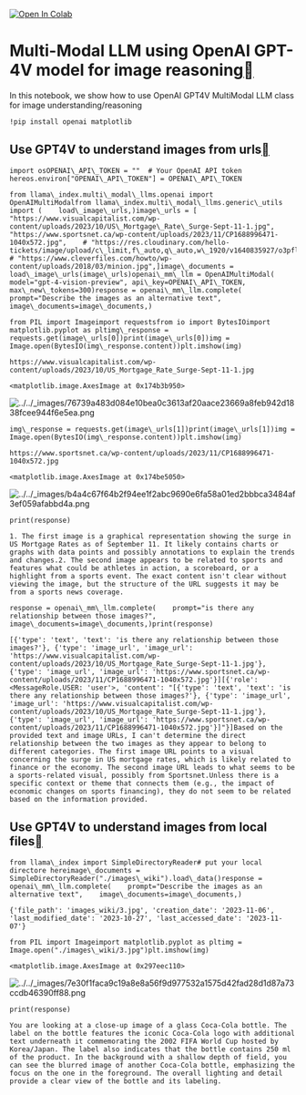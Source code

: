 [![Open In Colab](https://colab.research.google.com/assets/colab-badge.svg)](https://colab.research.google.com/github/run-llama/llama_index/blob/main/docs/examples/multi_modal/openai_multi_modal.ipynb)

Multi-Modal LLM using OpenAI GPT-4V model for image reasoning[](#multi-modal-llm-using-openai-gpt-4v-model-for-image-reasoning "Permalink to this heading")
============================================================================================================================================================

In this notebook, we show how to use OpenAI GPT4V MultiModal LLM class for image understanding/reasoning


```
!pip install openai matplotlib
```
Use GPT4V to understand images from urls[](#use-gpt4v-to-understand-images-from-urls "Permalink to this heading")
------------------------------------------------------------------------------------------------------------------


```
import osOPENAI\_API\_TOKEN = ""  # Your OpenAI API token hereos.environ["OPENAI\_API\_TOKEN"] = OPENAI\_API\_TOKEN
```

```
from llama\_index.multi\_modal\_llms.openai import OpenAIMultiModalfrom llama\_index.multi\_modal\_llms.generic\_utils import (    load\_image\_urls,)image\_urls = [    "https://www.visualcapitalist.com/wp-content/uploads/2023/10/US\_Mortgage\_Rate\_Surge-Sept-11-1.jpg",    "https://www.sportsnet.ca/wp-content/uploads/2023/11/CP1688996471-1040x572.jpg",    # "https://res.cloudinary.com/hello-tickets/image/upload/c\_limit,f\_auto,q\_auto,w\_1920/v1640835927/o3pfl41q7m5bj8jardk0.jpg",    # "https://www.cleverfiles.com/howto/wp-content/uploads/2018/03/minion.jpg",]image\_documents = load\_image\_urls(image\_urls)openai\_mm\_llm = OpenAIMultiModal(    model="gpt-4-vision-preview", api\_key=OPENAI\_API\_TOKEN, max\_new\_tokens=300)response = openai\_mm\_llm.complete(    prompt="Describe the images as an alternative text",    image\_documents=image\_documents,)
```

```
from PIL import Imageimport requestsfrom io import BytesIOimport matplotlib.pyplot as pltimg\_response = requests.get(image\_urls[0])print(image\_urls[0])img = Image.open(BytesIO(img\_response.content))plt.imshow(img)
```

```
https://www.visualcapitalist.com/wp-content/uploads/2023/10/US_Mortgage_Rate_Surge-Sept-11-1.jpg
```

```
<matplotlib.image.AxesImage at 0x174b3b950>
```
![../../_images/76739a483d084e10bea0c3613af20aace23669a8feb942d1838fcee944f6e5ea.png](../../_images/76739a483d084e10bea0c3613af20aace23669a8feb942d1838fcee944f6e5ea.png)
```
img\_response = requests.get(image\_urls[1])print(image\_urls[1])img = Image.open(BytesIO(img\_response.content))plt.imshow(img)
```

```
https://www.sportsnet.ca/wp-content/uploads/2023/11/CP1688996471-1040x572.jpg
```

```
<matplotlib.image.AxesImage at 0x174be5050>
```
![../../_images/b4a4c67f64b2f94ee1f2abc9690e6fa58a01ed2bbbca3484af3ef059afabbd4a.png](../../_images/b4a4c67f64b2f94ee1f2abc9690e6fa58a01ed2bbbca3484af3ef059afabbd4a.png)
```
print(response)
```

```
1. The first image is a graphical representation showing the surge in US Mortgage Rates as of September 11. It likely contains charts or graphs with data points and possibly annotations to explain the trends and changes.2. The second image appears to be related to sports and features what could be athletes in action, a scoreboard, or a highlight from a sports event. The exact content isn't clear without viewing the image, but the structure of the URL suggests it may be from a sports news coverage.
```

```
response = openai\_mm\_llm.complete(    prompt="is there any relationship between those images?",    image\_documents=image\_documents,)print(response)
```

```
[{'type': 'text', 'text': 'is there any relationship between those images?'}, {'type': 'image_url', 'image_url': 'https://www.visualcapitalist.com/wp-content/uploads/2023/10/US_Mortgage_Rate_Surge-Sept-11-1.jpg'}, {'type': 'image_url', 'image_url': 'https://www.sportsnet.ca/wp-content/uploads/2023/11/CP1688996471-1040x572.jpg'}][{'role': <MessageRole.USER: 'user'>, 'content': "[{'type': 'text', 'text': 'is there any relationship between those images?'}, {'type': 'image_url', 'image_url': 'https://www.visualcapitalist.com/wp-content/uploads/2023/10/US_Mortgage_Rate_Surge-Sept-11-1.jpg'}, {'type': 'image_url', 'image_url': 'https://www.sportsnet.ca/wp-content/uploads/2023/11/CP1688996471-1040x572.jpg'}]"}]Based on the provided text and image URLs, I can't determine the direct relationship between the two images as they appear to belong to different categories. The first image URL points to a visual concerning the surge in US mortgage rates, which is likely related to finance or the economy. The second image URL leads to what seems to be a sports-related visual, possibly from Sportsnet.Unless there is a specific context or theme that connects them (e.g., the impact of economic changes on sports financing), they do not seem to be related based on the information provided.
```
Use GPT4V to understand images from local files[](#use-gpt4v-to-understand-images-from-local-files "Permalink to this heading")
--------------------------------------------------------------------------------------------------------------------------------


```
from llama\_index import SimpleDirectoryReader# put your local directore hereimage\_documents = SimpleDirectoryReader("./images\_wiki").load\_data()response = openai\_mm\_llm.complete(    prompt="Describe the images as an alternative text",    image\_documents=image\_documents,)
```

```
{'file_path': 'images_wiki/3.jpg', 'creation_date': '2023-11-06', 'last_modified_date': '2023-10-27', 'last_accessed_date': '2023-11-07'}
```

```
from PIL import Imageimport matplotlib.pyplot as pltimg = Image.open("./images\_wiki/3.jpg")plt.imshow(img)
```

```
<matplotlib.image.AxesImage at 0x297eec110>
```
![../../_images/7e30f1faca9c19a8e8a56f9d977532a1575d42fad28d1d87a73ccdb46390ff88.png](../../_images/7e30f1faca9c19a8e8a56f9d977532a1575d42fad28d1d87a73ccdb46390ff88.png)
```
print(response)
```

```
You are looking at a close-up image of a glass Coca-Cola bottle. The label on the bottle features the iconic Coca-Cola logo with additional text underneath it commemorating the 2002 FIFA World Cup hosted by Korea/Japan. The label also indicates that the bottle contains 250 ml of the product. In the background with a shallow depth of field, you can see the blurred image of another Coca-Cola bottle, emphasizing the focus on the one in the foreground. The overall lighting and detail provide a clear view of the bottle and its labeling.
```
